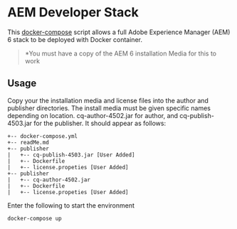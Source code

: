 # AEM Developer Stack

This [docker-compose](https://docs.docker.com/compose/) script allows a full Adobe Experience Manager (AEM)
6 stack to be deployed with Docker container.

> *You must have a copy of the AEM 6 installation Media for this to work

## Usage
Copy your the installation media and license files into the author and publisher directories.
The install media must be given specific names depending on location. cq-author-4502.jar for author, and cq-publish-4503.jar for the publisher. It should appear as follows:

```
+-- docker-compose.yml
+-- readMe.md
+-- publisher
|   +-- cq-publish-4503.jar [User Added]
|   +-- Dockerfile
|   +-- license.propeties [User Added]
+-- publisher
|   +-- cq-author-4502.jar
|   +-- Dockerfile
|   +-- license.propeties [User Added]
```

Enter the following to start the environment
```bash
docker-compose up
```
